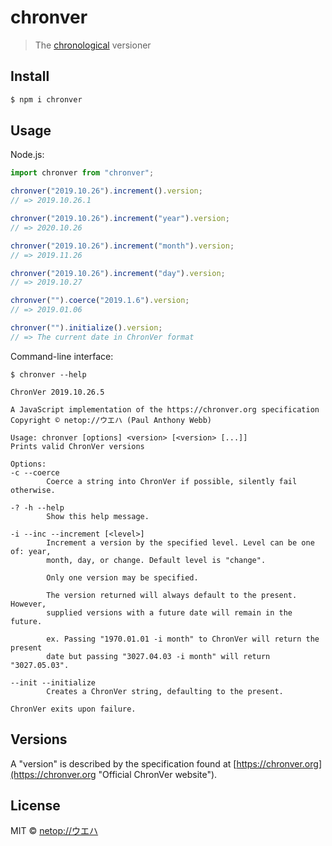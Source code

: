 # chronver

> The [chronological](https://chronver.org "Official ChronVer website") versioner



## Install

```bash
$ npm i chronver
```

## Usage

Node.js:

```js
import chronver from "chronver";

chronver("2019.10.26").increment().version;
// => 2019.10.26.1

chronver("2019.10.26").increment("year").version;
// => 2020.10.26

chronver("2019.10.26").increment("month").version;
// => 2019.11.26

chronver("2019.10.26").increment("day").version;
// => 2019.10.27

chronver("").coerce("2019.1.6").version;
// => 2019.01.06

chronver("").initialize().version;
// => The current date in ChronVer format
```

Command-line interface:

```shell
$ chronver --help

ChronVer 2019.10.26.5

A JavaScript implementation of the https://chronver.org specification
Copyright © netop://ウエハ (Paul Anthony Webb)

Usage: chronver [options] <version> [<version> [...]]
Prints valid ChronVer versions

Options:
-c --coerce
        Coerce a string into ChronVer if possible, silently fail otherwise.

-? -h --help
        Show this help message.

-i --inc --increment [<level>]
        Increment a version by the specified level. Level can be one of: year,
        month, day, or change. Default level is "change".

        Only one version may be specified.

        The version returned will always default to the present. However,
        supplied versions with a future date will remain in the future.

        ex. Passing "1970.01.01 -i month" to ChronVer will return the present
        date but passing "3027.04.03 -i month" will return "3027.05.03".

--init --initialize
        Creates a ChronVer string, defaulting to the present.

ChronVer exits upon failure.
```

## Versions

A "version" is described by the specification found at [https://chronver.org](https://chronver.org "Official ChronVer website").

## License

MIT © [netop://ウエハ](https://webb.page "Homepage of netop://ウエハ")
